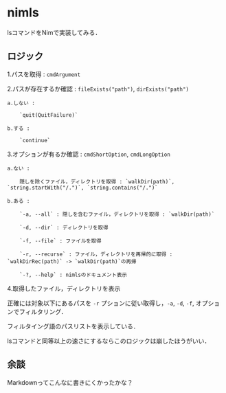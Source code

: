 # nimls

lsコマンドをNimで実装してみる．


## ロジック

1.パスを取得 : `cmdArgument`

2.パスが存在するか確認 : `fileExists("path")`, `dirExists("path")`

	a.しない :
		
		`quit(QuitFailure)`

	b.する :
	
		`continue`

3.オプションが有るか確認 : `cmdShortOption`, `cmdLongOption`

	a.ない :
		
		隠しを除くファイル，ディレクトリを取得 : `walkDir(path)`, `string.startWith("/.")`, `string.contains("/.")`

	b.ある :
		
		`-a, --all` : 隠しを含むファイル，ディレクトリを取得 : `walkDir(path)`
		
		`-d, --dir` : ディレクトリを取得
		
		`-f, --file` : ファイルを取得
		
		`-r, --recurse` : ファイル，ディレクトリを再帰的に取得 : `walkDirRec(path)` -> `walkDir(path)`の再帰
		
		`-?, --help` : nimlsのドキュメント表示

4.取得したファイル，ディレクトリを表示

正確には対象以下にあるパスを `-r` プションに従い取得し，`-a`, `-d`, `-f`, オプションでフィルタリング．

フィルタイング語のパスリストを表示している．

lsコマンドと同等以上の速さにするならこのロジックは崩したほうがいい．


## 余談

Markdownってこんなに書きにくかったかな？

